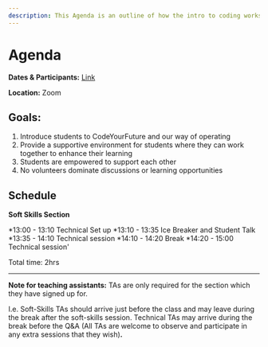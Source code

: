 ```yaml
---
description: This Agenda is an outline of how the intro to coding workshop will run
---
```


# Agenda

**Dates & Participants:** [Link](https://docs.google.com/spreadsheets/d/1WNBrCsFkxeWLJEClviVNPsHjGWKiZFbuKGpEDt6wV7I/edit?usp=sharing)

**Location:** Zoom 

## **Goals:** 

1. Introduce students to CodeYourFuture and our way of operating 
2. Provide a supportive environment for students where they can work together to enhance their learning
3. Students are empowered to support each other
4. No volunteers dominate discussions or learning opportunities 

## **Schedule**

**Soft Skills Section**

*13:00 - 13:10 Technical Set up
*13:10 - 13:35 Ice Breaker and Student Talk
*13:35 - 14:10 Technical session
*14:10 - 14:20 Break
*14:20 - 15:00 Technical session'

Total time: 2hrs  
****

**Note for teaching assistants:** TAs are only required for the section which they have signed up for. 

I.e. Soft-Skills TAs should arrive just before the class and may leave during the break after the soft-skills session. Technical TAs may arrive during the break before the Q&A \(All TAs are welcome to observe and participate in any extra sessions that they wish\)**.**  


